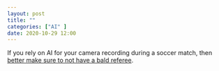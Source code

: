 ```yaml
---
layout: post
title: ""
categories: ["AI" ]
date: 2020-10-29 12:00
---
```

If you rely on AI for your camera recording during a soccer match, then [better make sure to not have a bald referee](https://www.iflscience.com/technology/ai-camera-ruins-soccar-game-for-fans-after-mistaking-referees-bald-head-for-ball/).